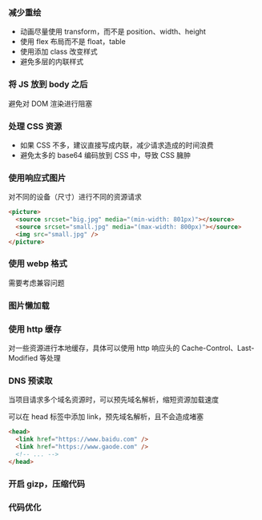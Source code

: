### 减少重绘

- 动画尽量使用 transform，而不是 position、width、height
- 使用 flex 布局而不是 float，table
- 使用添加 class 改变样式
- 避免多层的内联样式

### 将 JS 放到 body 之后

避免对 DOM 渲染进行阻塞

### 处理 CSS 资源

- 如果 CSS 不多，建议直接写成内联，减少请求造成的时间浪费
- 避免太多的 base64 编码放到 CSS 中，导致 CSS 臃肿

### 使用响应式图片

对不同的设备（尺寸）进行不同的资源请求

```html
<picture>
  <source srcset="big.jpg" media="(min-width: 801px)"></source>
  <source srcset="small.jpg" media="(max-width: 800px)"></source>
  <img src="small.jpg" />
</picture>
```

### 使用 webp 格式

需要考虑兼容问题

### 图片懒加载

### 使用 http 缓存

对一些资源进行本地缓存，具体可以使用 http 响应头的 Cache-Control、Last-Modified 等处理

### DNS 预读取

当项目请求多个域名资源时，可以预先域名解析，缩短资源加载速度

可以在 head 标签中添加 link，预先域名解析，且不会造成堵塞

```html
<head>
  <link href="https://www.baidu.com" />
  <link href="https://www.gaode.com" />
  <!-- ... -->
</head>
```

### 开启 gizp，压缩代码

### 代码优化

